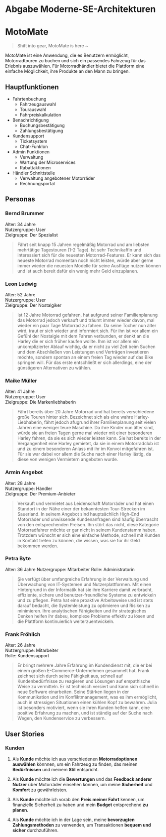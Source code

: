 # Abgabe Moderne-SE-Architekturen
# MotoMate 
> Shift into gear, MotoMate is here ~

MotoMate ist eine Anwendung, die es Benutzern ermöglicht, Motorradtouren zu buchen und sich ein passendes Fahrzeug für das Erlebnis auszuwählen. Für Motorradhändler bietet die Plattform eine einfache Möglichkeit, ihre Produkte an den Mann zu bringen.

## Hauptfunktionen
- Fahrtenbuchung
    - Fahrzeugauswahl
    - Tourauswahl
    - Fahrpreiskalkulation
- Benachrichtigung
    - Buchungsbestätigung
    - Zahlungsbestätigung
- Kundensupport
    - Ticketsystem
    - Chat-Funk!on
- Admin Funktionen
    - Verwaltung
    - Wartung der Microservices
    - Rabattaktionen
- Händler Schnittstelle
    - Verwaltung angebotener Motorräder
    - Rechnungsportal

## Personas

### Bernd Brummer

Alter: 34 Jahre  
Nutzergruppe: User  
Zielgruppe: Der Spezialist

> Fährt seit knapp 15 Jahren regelmäßig Motorrad und am liebsten mehrtätige Tagestouren (1-2 Tage). Ist sehr Technikaffin und interessiert sich für die neuesten Motorrad-Features. Er kann sich das neueste Motorrad momentan noch nicht leisten, würde aber gerne immer wieder die neuesten Modelle für seine Ausflüge nutzen können und ist auch bereit dafür ein wenig mehr Geld einzuplanen.

### Leon Ludwig

Alter: 52 Jahre  
Nutzergruppe: User  
Zielgruppe: Der Nostalgiker

> Ist 12 Jahre Motorrad gefahren, hat aufgrund seiner Familienplanung das Motorrad jedoch verkauft und träumt immer wieder davon, mal wieder ein paar Tage Motorrad zu fahren. Da seine Tocher nun älter wird, traut er sich wieder und informiert sich. Für ihn ist vor allem ein Gefühl der Nostalgie mit dem Fahren verbunden, er denkt an die Harley die er sich früher kaufen wollte. Ihm ist vor allem ein unkomplizierter Ablauf wichtig, da er nicht zu viel Zeit beim Suchen und dem Abschließen von Leistungen und Verträgen investieren möchte, sondern spontan an einem freien Tag wieder auf das Bike springen will. Für das erste entschließt er sich allerdings, eine der günstigeren Alternativen zu wählen.

### Maike Müller

Alter: 41 Jahre  
Nutzergruppe: User  
Zielgruppe: Die Markenliebhaberin

> Fährt bereits über 20 Jahre Motorrad und hat bereits verschiedene große Touren hinter sich. Bezeichnet sich als eine wahre Harley-Liebhaberin, fährt jedoch afugrund ihrer Familienplanung seit vielen Jahren eine weniger teure Maschine. Da ihre Kinder nun älter sind, würde sie an freien Tagen gerne mal wieder mit einer besonderen Harley fahren, da sie es sich wieder leisten kann. Sie hat bereits in der Vergangenheit eine Harley gemietet, da sie in einem Motorradclub ist und zu einem besonderen Anlass mit ihr im Konvoi mitgefahren ist. Für sie war dabei vor allem die Suche nach einer Harley lästig, da diese von wenigen Vermietern angeboten wurde.

### Armin Angebot

Alter: 28 Jahre  
Nutzergruppe: Händler  
Zielgruppe: Der Premium-Anbieter

> Verkauft und vermietet aus Leidenschaft Motorräder und hat einen Standort in der Nähe einer der bekanntesten Tour-Strecken im Sauerland. In seinem Angebot sind hauptsächlich High-End Motorräder und unwissende Kundenanfragen sind häufig überrascht von den entsprechenden Preisen. Ihn stört das nicht, diese Kategorie Motorradfahrer möchte er gar nicht in seinem Kundenstamm haben. Trotzdem wünscht er sich eine einfache Methode, schnell mit Kunden in Kontakt treten zu können, die wissen, was sie für ihr Geld bekommen werden.

### Petra Byte

Alter: 36 Jahre
Nutzergruppe: Mitarbeiter
Rolle: Administratorin

> Sie verfügt über umfangreiche Erfahrung in der Verwaltung und Überwachung von IT-Systemen und Nutzerplattformen. Mit einen Hintergrund in der Informatik hat sie ihre Karriere damit verbracht, effiziente, sichere und benutzer-freundliche Systeme zu entwickeln und zu pflegen. Petra hat eine proaktive Arbeitsweise und ist stets darauf bedacht, die Systemleistung zu optimieren und Risiken zu minimieren. Ihre analytischen Fähigkeiten und ihr strategisches Denken helfen ihr dabeu, komplexe Probleme effektiv zu lösen und die Plattform kontinuierlich weiterzuentwickeln.

### Frank Fröhlich

Alter: 26 Jahre  
Nutzergruppe: Mitarbeiter  
Rolle: Kundensupport

> Er bringt mehrere Jahre Erfahrung im Kundendienst mit, die er bei einem großen E-Commerce-Unternehmen gesammelt hat. Frank zeichnet sich durch seine Fähigkeit aus, schnell auf Kundenbedürfnisse zu reagieren und Lösungen auf empathische Weise zu vermitteln. Er ist technisch versiert und kann sich schnell in neue Software einarbeiten. Seine Stärken liegen in der Kommunikation und im Konfliktmanagement, was es ihm ermöglicht, auch in stressigen Situationen einen kühlen Kopf zu bewahren. Julia ist besonders motiviert, wenn sie ihren Kunden helfen kann, eine positive Erfahrung zu machen, und ist ständig auf der Suche nach Wegen, den Kundenservice zu verbessern.

## User Stories

### Kunden

1. Als **Kunde** möchte ich aus verschiedenen **Motorradoptionen auswählen** könnnen, um ein Fahrzeug zu finden, das meinen **Bedürfnissen** und meinem **Stil** entspricht.

2. Als **Kunde** möchte ich die **Bewertungen** und das **Feedback anderer Nutzer** über Motorräder einsehen können, um meine **Sicherheit** und **Komfort** zu gewährleisten.

3. Als **Kunde** möchte ich vorab den **Preis meiner Fahrt** kennen, um finanzielle Sicherheit zu haben und mein **Budget** entsprechend **zu planen**.

4. Als **Kunde** möchte ich in der Lage sein, meine **bevorzugten Zahlungsmethoden** zu verwenden, um Transaktionen **bequem und sicher** durchzuführen.
